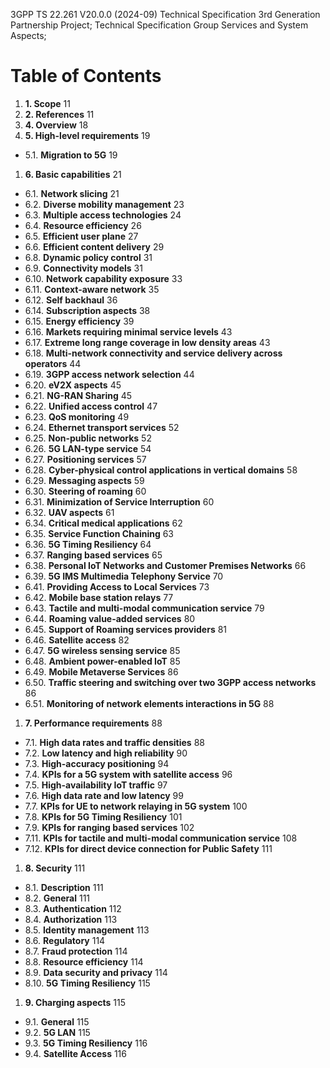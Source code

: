 3GPP TS 22.261 V20.0.0 (2024-09)
Technical Specification
3rd Generation Partnership Project;
Technical Specification Group Services and System Aspects;

# Table of Contents

1. **1. Scope**                                                       11
1. **2. References**                                                  11
1. **4. Overview**                                                    18
1. **5. High-level requirements**                                     19
  - 5.1. **Migration to 5G**                                           19
1. **6. Basic capabilities**                                          21
  - 6.1. **Network slicing**                                           21
  - 6.2. **Diverse mobility management**                               23
  - 6.3. **Multiple access technologies**                              24
  - 6.4. **Resource efficiency**                                       26
  - 6.5. **Efficient user plane**                                      27
  - 6.6. **Efficient content delivery**                                29
  - 6.8. **Dynamic policy control**                                    31
  - 6.9. **Connectivity models**                                       31
  - 6.10. **Network capability exposure**                              33
  - 6.11. **Context-aware network**                                    35
  - 6.12. **Self backhaul**                                            36
  - 6.14. **Subscription aspects**                                     38
  - 6.15. **Energy efficiency**                                        39
  - 6.16. **Markets requiring minimal service levels**                 43
  - 6.17. **Extreme long range coverage in low density areas**         43
  - 6.18. **Multi-network connectivity and service delivery across operators** 44
  - 6.19. **3GPP access network selection**                            44
  - 6.20. **eV2X aspects**                                             45
  - 6.21. **NG-RAN Sharing**                                           45
  - 6.22. **Unified access control**                                   47
  - 6.23. **QoS monitoring**                                           49
  - 6.24. **Ethernet transport services**                              52
  - 6.25. **Non-public networks**                                      52
  - 6.26. **5G LAN-type service**                                      54
  - 6.27. **Positioning services**                                     57
  - 6.28. **Cyber-physical control applications in vertical domains**  58
  - 6.29. **Messaging aspects**                                        59
  - 6.30. **Steering of roaming**                                      60
  - 6.31. **Minimization of Service Interruption**                     60
  - 6.32. **UAV aspects**                                              61
  - 6.34. **Critical medical applications**                            62
  - 6.35. **Service Function Chaining**                                63
  - 6.36. **5G Timing Resiliency**                                     64
  - 6.37. **Ranging based services**                                   65
  - 6.38. **Personal IoT Networks and Customer Premises Networks**     66
  - 6.39. **5G IMS Multimedia Telephony Service**                      70
  - 6.41. **Providing Access to Local Services**                       73
  - 6.42. **Mobile base station relays**                               77
  - 6.43. **Tactile and multi-modal communication service**            79
  - 6.44. **Roaming value-added services**                             80
  - 6.45. **Support of Roaming services providers**                    81
  - 6.46. **Satellite access**                                         82
  - 6.47. **5G wireless sensing service**                              85
  - 6.48. **Ambient power-enabled IoT**                                85
  - 6.49. **Mobile Metaverse Services**                                86
  - 6.50. **Traffic steering and switching over two 3GPP access networks** 86
  - 6.51. **Monitoring of network elements interactions in 5G**        88
1. **7. Performance requirements**                                    88
  - 7.1. **High data rates and traffic densities**                     88
  - 7.2. **Low latency and high reliability**                          90
  - 7.3. **High-accuracy positioning**                                 94
  - 7.4. **KPIs for a 5G system with satellite access**                96
  - 7.5. **High-availability IoT traffic**                             97
  - 7.6. **High data rate and low latency**                            99
  - 7.7. **KPIs for UE to network relaying in 5G system**              100
  - 7.8. **KPIs for 5G Timing Resiliency**                             101
  - 7.9. **KPIs for ranging based services**                           102
  - 7.11. **KPIs for tactile and multi-modal communication service**   108
  - 7.12. **KPIs for direct device connection for Public Safety**      111
1. **8. Security**                                                    111
  - 8.1. **Description**                                               111
  - 8.2. **General**                                                   111
  - 8.3. **Authentication**                                            112
  - 8.4. **Authorization**                                             113
  - 8.5. **Identity management**                                       113
  - 8.6. **Regulatory**                                                114
  - 8.7. **Fraud protection**                                          114
  - 8.8. **Resource efficiency**                                       114
  - 8.9. **Data security and privacy**                                 114
  - 8.10. **5G Timing Resiliency**                                     115
1. **9. Charging aspects**                                            115
  - 9.1. **General**                                                   115
  - 9.2. **5G LAN**                                                    115
  - 9.3. **5G Timing Resiliency**                                      116
  - 9.4. **Satellite Access**                                          116
